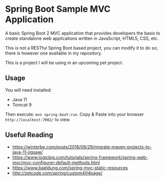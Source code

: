 # Spring Boot Sample MVC Application
A basic Spring Boot 2 MVC application that provides developers the basis to create standalone web applications written in JavaScript, HTML5, CSS, etc.

This is not a RESTful Spring Boot based project, you can modify it to do so; there is however one available in my repository.

This is a project I will be using in an upcoming pet project.

## Usage

You will need installed:

- Java 11
- Tomcat 9

Then execute: `mvn spring-boot:run`. Copy &amp; Paste into your browser `http://localhost:7002/` to view.

## Useful Reading

- https://winterbe.com/posts/2018/08/29/migrate-maven-projects-to-java-11-jigsaw/
- https://www.logicbig.com/tutorials/spring-framework/spring-web-mvc/mvc-configurer-default-methods.html
- https://www.baeldung.com/spring-mvc-static-resources
- http://zetcode.com/spring/custom404page/